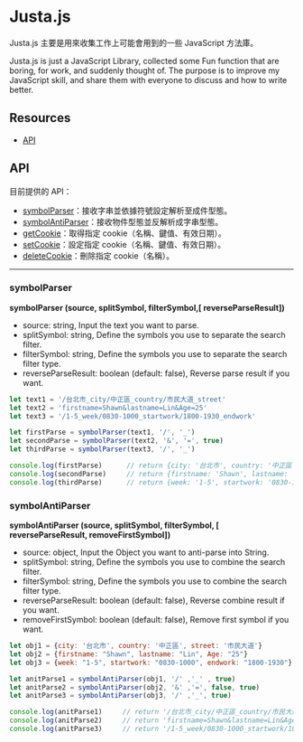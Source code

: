 # Justa.js

Justa.js 主要是用來收集工作上可能會用到的一些 JavaScript 方法庫。

Justa.js is just a JavaScript Library, collected some Fun function that are boring, for work, and suddenly thought of. The purpose is to improve my JavaScript skill, and share them with everyone to discuss and how to write better.

## Resources
* [API](#api)

## API
目前提供的 API：
- [symbolParser](#symbolparser)：接收字串並依據符號設定解析至成件型態。
- [symbolAntiParser](#symbolantiparser)：接收物件型態並反解析成字串型態。
- [getCookie](#getCookie)：取得指定 cookie（名稱、鍵值、有效日期）。
- [setCookie](#setCookie)：設定指定 cookie（名稱、鍵值、有效日期）。
- [deleteCookie](#deleteCookie)：刪除指定 cookie（名稱）。

------
### symbolParser
**symbolParser (source, splitSymbol, filterSymbol,[ reverseParseResult])**
* source: string, Input the text you want to parse.
* splitSymbol: string, Define the symbols you use to separate the search filter.
* filterSymbol: string, Define the symbols you use to separate the search filter type.
* reverseParseResult: boolean (default: false), Reverse parse result if you want.
```js
let text1 = '/台北市_city/中正區_country/市民大道_street'
let text2 = 'firstname=Shawn&lastname=Lin&Age=25'
let text3 = '/1-5_week/0830-1000_startwork/1800-1930_endwork'

let firstParse = symbolParser(text1, '/', '_')         
let secondParse = symbolParser(text2, '&', '=', true)
let thirdParse = symbolParser(text3, '/', '_') 

console.log(firstParse)      // return {city: '台北市', country: '中正區', street: '市民大道'}
console.log(secondParse)     // return {firstname: 'Shawn', lastname: 'Lin', Age: "25"}
console.log(thirdParse)      // return {week: '1-5', startwork: '0830-1000', endwork: '1800-1930'}
```

### symbolAntiParser
**symbolAntiParser (source, splitSymbol, filterSymbol, [ reverseParseResult, removeFirstSymbol])**

* source: object, Input the Object you want to anti-parse into String.
* splitSymbol: string, Define the symbols you use to combine the search filter.
* filterSymbol: string, Define the symbols you use to combine the search filter type.
* reverseParseResult: boolean (default: false), Reverse combine result if you want.
* removeFirstSymbol: boolean (default: false), Remove first symbol if you want.
```js
let obj1 = {city: '台北市', country: '中正區', street: '市民大道'}
let obj2 = {firstname: "Shawn", lastname: "Lin", Age: "25"}
let obj3 = {week: "1-5", startwork: "0830-1000", endwork: "1800-1930"}

let anitParse1 = symbolAntiParser(obj1, '/' ,'_' , true)
let anitParse2 = symbolAntiParser(obj2, '&' ,'=', false, true)
let anitParse3 = symbolAntiParser(obj3, '/' ,'_', true)

console.log(anitParse1)     // return '/台北市_city/中正區_country/市民大道_street'
console.log(anitParse2)     // return 'firstname=Shawn&lastname=Lin&Age=25'
console.log(anitParse3)     // return '/1-5_week/0830-1000_startwork/1800-1930_endwork'
```
